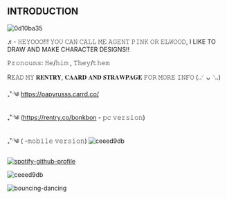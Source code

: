 ## INTRODUCTION

![0d10ba35](https://github.com/user-attachments/assets/569a3543-643f-4828-89c8-11f497f5f26b)

♬- 𝙷𝙴𝚈𝙾𝙾𝙾!!! 𝚈𝙾𝚄 𝙲𝙰𝙽 𝙲𝙰𝙻𝙻 𝙼𝙴 𝙰𝙶𝙴𝙽𝚃 𝙿𝙸𝙽𝙺 𝙾𝚁 𝙴𝙻𝚆𝙾𝙾𝙳, I LIKE TO DRAW AND MAKE CHARACTER DESIGNS!!

𝙿𝚛𝚘𝚗𝚘𝚞𝚗𝚜: 𝙷𝚎/𝚑𝚒𝚖 , 𝚃𝚑𝚎𝚢/𝚝𝚑𝚎𝚖

R𝙴𝙰𝙳 𝙼𝚈 𝐑𝐄𝐍𝐓𝐑𝐘, 𝐂𝐀𝐀𝐑𝐃 𝐀𝐍𝐃 𝐒𝐓𝐑𝐀𝐖𝐏𝐀𝐆𝐄 𝙵𝙾𝚁 𝙼𝙾𝚁𝙴 𝙸𝙽𝙵𝙾 (..◜ᴗ◝..)

₊˚ˑ༄ https://papyrusss.carrd.co/

₊˚ˑ༄ (https://rentry.co/bonkbon - 𝚙𝚌 𝚟𝚎𝚛𝚜𝚒𝚘𝚗)

₊˚ˑ༄ ( -𝚖𝚘𝚋𝚒𝚕𝚎 𝚟𝚎𝚛𝚜𝚒𝚘𝚗) 
![ceeed9db](https://github.com/user-attachments/assets/c6e46562-fb8f-4c22-a4fd-4e2ee9978891)

[![spotify-github-profile](https://spotify-github-profile.kittinanx.com/api/view?uid=314v3h63yq4ubhatfq4544ftvuze&cover_image=false&theme=novatorem&show_offline=false&background_color=801132&interchange=true&bar_color=ffb5b5&bar_color_cover=false)](https://spotify-github-profile.kittinanx.com/api/view?uid=314v3h63yq4ubhatfq4544ftvuze&redirect=true)

![ceeed9db](https://github.com/user-attachments/assets/c6e46562-fb8f-4c22-a4fd-4e2ee9978891)

![bouncing-dancing](https://github.com/user-attachments/assets/f70f4166-b649-4cf2-a110-e5f4fdce6f1b)

